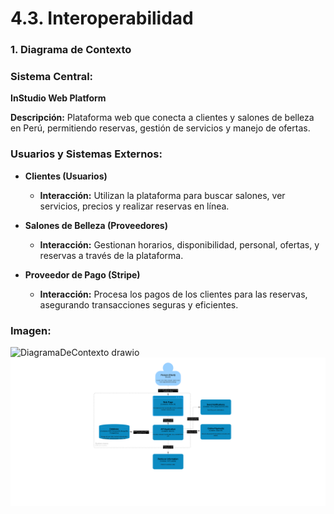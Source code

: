 # 4.3. Interoperabilidad

### 1. Diagrama de Contexto
### Sistema Central:
**InStudio Web Platform**

**Descripción:** Plataforma web que conecta a clientes y salones de belleza en Perú, permitiendo reservas, gestión de servicios y manejo de ofertas.

### Usuarios y Sistemas Externos:

- **Clientes (Usuarios)**
  - **Interacción:** Utilizan la plataforma para buscar salones, ver servicios, precios y realizar reservas en línea.

- **Salones de Belleza (Proveedores)**
  - **Interacción:** Gestionan horarios, disponibilidad, personal, ofertas, y reservas a través de la plataforma.

- **Proveedor de Pago (Stripe)**
  - **Interacción:** Procesa los pagos de los clientes para las reservas, asegurando transacciones seguras y eficientes.

### Imagen: 


![DiagramaDeContexto drawio](https://github.com/user-attachments/assets/1f9eb1e6-57eb-4cee-8656-b7697ea9d94c)
![DiagramaContenedor drawio](../DiagramaDeContexto-Contenedor.drawio.png)
